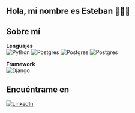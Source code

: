 ## Hola, mi nombre es Esteban 🙋🏽‍♂️
 
## Sobre mí

  **Lenguajes**
  <br>
  ![Python](https://img.shields.io/badge/Python%20-%233771A1.svg?style=for-the-badge&logo=python&logoColor=white)
  ![Postgres](https://img.shields.io/badge/postgres-%23316192.svg?style=for-the-badge&logo=postgresql&logoColor=white)
   ![Postgres](https://img.shields.io/badge/postgres-%23316192.svg?style=for-the-badge&logo=postgresql&logoColor=white)
    ![Postgres](https://img.shields.io/badge/postgres-%23316192.svg?style=for-the-badge&logo=postgresql&logoColor=white)
  <br>

  **Framework**
  <br>
  ![Django](https://img.shields.io/badge/Django%20-%233771A1.svg?style=for-the-badge&logo=django&logoColor=white")
  

## Encuéntrame en
[![LinkedIn](https://img.shields.io/badge/LinkedIn-Esteban_Villaseca-0077B5?style=for-the-badge&logo=linkedin&logoColor=white&labelColor=101010)](https://www.linkedin.com/in/estebvillaseca/)
